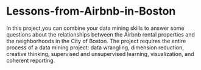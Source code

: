 # Lessons-from-Airbnb-in-Boston

In this project,you can combine your data mining skills to answer some questions about the relationships between the Airbnb rental properties and the neighborhoods in the City of Boston.  The project requires the entire process of a data mining project:  data wrangling, dimension reduction, creative thinking, supervised and unsupervised learning, visualization, and coherent reporting.
